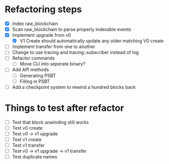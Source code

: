 # Refactoring steps

- [x] Index raw_blockchain
- [x] Scan raw_blockchain to parse properly indexable events
- [x] Implement upgrade from v0
  - [x] V1 Create should automatically update any older matching V0 create
- [ ] Implement transfer from one to another
- [ ] Change to use tracing and tracing::subscriber instead of log
- [ ] Refactor commands
  - [ ] Move CLI into seperate binary?
- [ ] Add API methods
  - [ ] Generating PSBT
  - [ ] Filling in PSBT
- [ ] Add a checkpoint system to rewind a hundred blocks back

# Things to test after refactor

- [ ] Test that block unwinding still works
- [ ] Test v0 create
- [ ] Test v0 -> v1 upgrade
- [ ] Test v1 create
- [ ] Test v1 transfer
- [ ] Test v0 -> v1 upgrade -> v1 transfer
- [ ] Test duplicate names